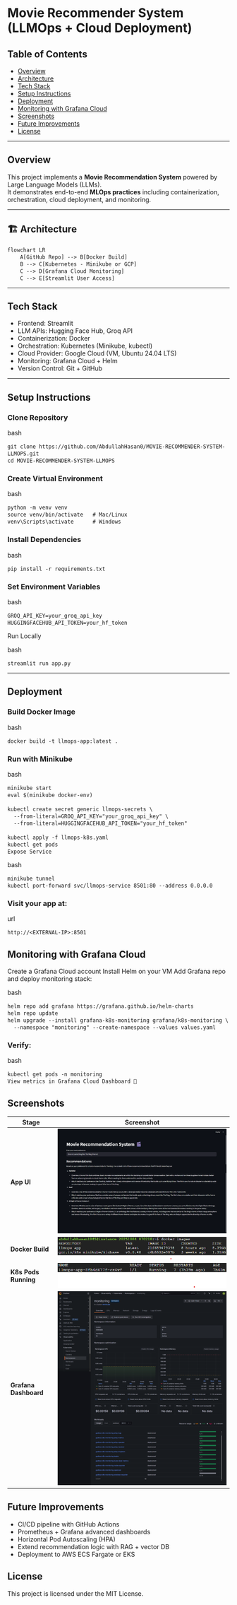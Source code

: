 # Movie Recommender System (LLMOps + Cloud Deployment)



## Table of Contents
- [Overview](#-overview)
- [Architecture](#-architecture)
- [Tech Stack](#-tech-stack)
- [Setup Instructions](#-setup-instructions)
- [Deployment](#-deployment)
- [Monitoring with Grafana Cloud](#-monitoring-with-grafana-cloud)
- [Screenshots](#-screenshots)
- [Future Improvements](#-future-improvements)
- [License](#-license)

---

## Overview
This project implements a **Movie Recommendation System** powered by Large Language Models (LLMs).  
It demonstrates end-to-end **MLOps practices** including containerization, orchestration, cloud deployment, and monitoring.

---

## 🏗️ Architecture
```mermaid
flowchart LR
    A[GitHub Repo] --> B[Docker Build]
    B --> C[Kubernetes - Minikube or GCP]
    C --> D[Grafana Cloud Monitoring]
    C --> E[Streamlit User Access]
```

---

## Tech Stack
- Frontend: Streamlit
- LLM APIs: Hugging Face Hub, Groq API
- Containerization: Docker
- Orchestration: Kubernetes (Minikube, kubectl)
- Cloud Provider: Google Cloud (VM, Ubuntu 24.04 LTS)
- Monitoring: Grafana Cloud + Helm
- Version Control: Git + GitHub

---

## Setup Instructions
### Clone Repository

bash
```
git clone https://github.com/AbdullahHasan0/MOVIE-RECOMMENDER-SYSTEM-LLMOPS.git
cd MOVIE-RECOMMENDER-SYSTEM-LLMOPS
```

### Create Virtual Environment

bash
```
python -m venv venv
source venv/bin/activate   # Mac/Linux
venv\Scripts\activate      # Windows
```

### Install Dependencies

bash
```
pip install -r requirements.txt
```

### Set Environment Variables

bash
```
GROQ_API_KEY=your_groq_api_key
HUGGINGFACEHUB_API_TOKEN=your_hf_token
```

Run Locally

bash
```
streamlit run app.py
```
---

## Deployment
### Build Docker Image

bash
```
docker build -t llmops-app:latest .
```

### Run with Minikube

bash
```
minikube start
eval $(minikube docker-env)

kubectl create secret generic llmops-secrets \
  --from-literal=GROQ_API_KEY="your_groq_api_key" \
  --from-literal=HUGGINGFACEHUB_API_TOKEN="your_hf_token"

kubectl apply -f llmops-k8s.yaml
kubectl get pods
Expose Service
```

bash
```
minikube tunnel
kubectl port-forward svc/llmops-service 8501:80 --address 0.0.0.0
```

### Visit your app at:

url
```
http://<EXTERNAL-IP>:8501
```

## Monitoring with Grafana Cloud
Create a Grafana Cloud account
Install Helm on your VM
Add Grafana repo and deploy monitoring stack:

bash
```
helm repo add grafana https://grafana.github.io/helm-charts
helm repo update
helm upgrade --install grafana-k8s-monitoring grafana/k8s-monitoring \
  --namespace "monitoring" --create-namespace --values values.yaml
```

### Verify:

bash
```
kubectl get pods -n monitoring
View metrics in Grafana Cloud Dashboard 🎉
```

## Screenshots

| Stage               | Screenshot |
|---------------------|-------------|
| **App UI**          | ![App UI](images/app_ui.png) |
| **Docker Build**    | ![Docker Build](images/docker_build.png) |
| **K8s Pods Running**| ![K8s Pods](images/k8s_pods.png) |
| **Grafana Dashboard** | ![Grafana Dashboard](images/grafana_dashboard.png) |


## Future Improvements
- CI/CD pipeline with GitHub Actions
- Prometheus + Grafana advanced dashboards
- Horizontal Pod Autoscaling (HPA)
- Extend recommendation logic with RAG + vector DB
- Deployment to AWS ECS Fargate or EKS

## License
This project is licensed under the MIT License.
